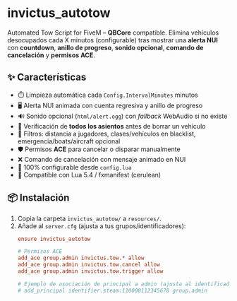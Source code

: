 # invictus_autotow

Automated Tow Script for FiveM – **QBCore** compatible. Elimina vehículos desocupados cada X minutos (configurable) tras mostrar una **alerta NUI** con **countdown**, **anillo de progreso**, **sonido opcional**, **comando de cancelación** y **permisos ACE**.

## ✨ Características
- ⏱️ Limpieza automática cada `Config.IntervalMinutes` minutos
- 🖥️ Alerta NUI animada con cuenta regresiva y anillo de progreso
- 🔊 Sonido opcional (`html/alert.ogg`) con *fallback* WebAudio si no existe
- 👥 Verificación de **todos los asientos** antes de borrar un vehículo
- 🧯 Filtros: distancia a jugadores, clases/vehículos en blacklist, emergencia/boats/aircraft opcional
- 🛡️ Permisos **ACE** para cancelar o disparar manualmente
- ❌ Comando de cancelación con mensaje animado en NUI
- 🧩 100% configurable desde `config.lua`
- 🔧 Compatible con Lua 5.4 / fxmanifest (cerulean)

## 📦 Instalación
1. Copia la carpeta `invictus_autotow/` a `resources/`.
2. Añade al `server.cfg` (ajusta a tus grupos/identificadores):
   ```cfg
   ensure invictus_autotow

   # Permisos ACE
   add_ace group.admin invictus.tow.* allow
   add_ace group.admin invictus.tow.cancel allow
   add_ace group.admin invictus.tow.trigger allow

   # Ejemplo de asociación de principal a admin (ajusta al identificador real)
   # add_principal identifier.steam:110000112345678 group.admin
